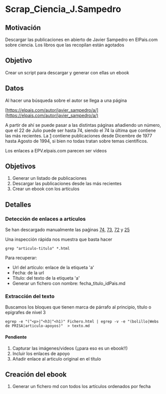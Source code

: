 # Scrap_Ciencia_J.Sampedro

## Motivación

Descargar las publicaciones en abierto de Javier Sampedro en ElPais.com sobre ciencia.
Los libros que las recopilan están agotados

## Objetivo

Crear un script para descargar y generar con ellas un ebook

## Datos

Al hacer una búsqueda sobre el autor se llega a una página

[https://elpais.com/autor/javier_sampedro/a/](https://elpais.com/autor/javier_sampedro/a/)

A partir de ahí se puede pasar a las distintas páginas añadiendo un número, que el 22 de Julio puede ser hasta 74, siendo el 74 la última que contiene las más recientes.
La [1](https://elpais.com/autor/javier_sampedro/a/1) contiene publicaciones desde Dicembre de 1977 hasta Agosto de 1994, si bien no todas tratan sobre temas científicos.

Los enlaces a EPV.elpais.com parecen ser vídeos

## Objetivos

1. Generar un listado de publicaciones
1. Descargar las publicaciones desde las más recientes
1. Crear un ebook con los artículos


## Detalles

### Detección de enlaces a artículos

Se han descargado manualmente las paǵinas [74](./pagina_test1_74.html), [73](./pagina_test2_73.html), [72](./pagina_test3_72.html) y [25](./pagina_testX_25.html)

Una inspección rápida nos muestra que basta hacer

    grep "articulo-titulo" *.html

Para recuperar:
* Url del artículo: enlace de la etiqueta 'a'
* Fecha: de la url
* Título: del texto de la etiqueta 'a'
* Generar un fichero con nombre: fecha_titulo_idPais.md

### Extracción del texto

Buscamos los bloques que tienen marca de párrafo al principio, título o epígrafes de nivel 3

    egrep -e "(^<p>|^<h3|^<h1)" Fichero.html | egrep -v -e "(bolillo|Webs de PRISA|articulo-apoyos)"  > texto.md

#### Pendiente

1. Capturar las imágenes/videos (¡¡para eso es un ebook!!)
1. Incluir los enlaces de apoyo
1. Añadir enlace al articulo original en el título

## Creación del ebook

1. Generar un fichero md con todos los artículos ordenados por fecha
